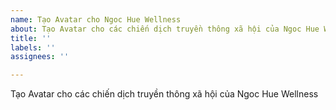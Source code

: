 ```yaml
---
name: Tạo Avatar cho Ngoc Hue Wellness
about: Tạo Avatar cho các chiến dịch truyền thông xã hội của Ngoc Hue Wellness
title: ''
labels: ''
assignees: ''

---
```


Tạo Avatar cho các chiến dịch truyền thông xã hội của Ngoc Hue Wellness
